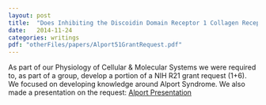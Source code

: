 ```yaml
---
layout: post
title:  "Does Inhibiting the Discoidin Domain Receptor 1 Collagen Receptor Prevent Renal Fibrosis Due to Alport Syndrome?"
date:   2014-11-24
categories: writings
pdf: "otherFiles/papers/Alport51GrantRequest.pdf"
---
```

As part of our Physiology of Cellular & Molecular Systems we were required to, as part of a group, develop a portion of a NIH R21 grant request (1+6). We focused on developing knowledge around Alport Syndrome. We also made a presentation on the request: [Alport Presentation](https://onedrive.live.com/redir?resid=5081E31F30D8F168!378672&authkey=!ADpYESVmlifC1ZY&ithint=file%2cpptx)
